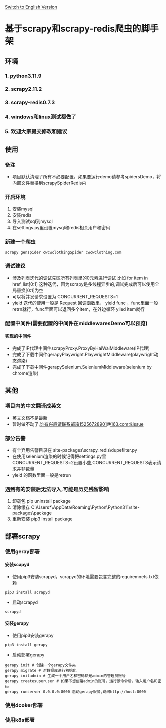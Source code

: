 [Switch to English Version](readmeEnglish.md)
# 基于scrapy和scrapy-redis爬虫的脚手架
## 环境
### 1. python3.11.9
### 2. scrapy2.11.2
### 3. scrapy-redis0.7.3 
### 4. windows和linux测试都做了
### 5. 欢迎大家提交修改和建议
## 使用
### 备注
* 项目默认清理了所有不必要配置，如果要运行demo请参考spidersDemo，将内部文件替换到scrapySpiderRedis内
### 开启环境
1. 安装mysql
2. 安装redis
3. 导入测试sql到mysql
4. 在settings.py里设置mysql和redis相关用户和密码
### 新建一个爬虫
```
scrapy genspider cwcwclothingSpider cwcwclothing.com
```
### 调试建议
* 涉及列表迭代的调试先区所有列表里的0元素进行调试 比如 for item in href_list[0:1] 这种迭代，因为scrapy是多线程异步的,调试完成后可以使用全局替换[0:1]为空
* 可以将并发请求设置为 CONCURRENT_REQUESTS=1
* yield 迭代的使用一般是 Request 回调函数里，
yield func ，func里面一般retrn就行，func里面可以返回多个item，在外边循环 yiled item就行

### 配置中间件(需要配置的中间件在middlewaresDemo可以预览)
#### 实现的中间件
* 完成了IP代理中间件scrapyProxy.ProxyByHaiWaiMiddleware(IP代理)
* 完成了下载中间件gerapyPlaywright.PlaywrightMiddleware(playwright动态渲染)
* 完成了下载中间件gerapySelenium.SeleniumMiddleware(selenium by chrome渲染)
## 其他
### 项目内的中文翻译成英文
* 英文文档不是最新
* 暂时做不动了,谁有兴趣请联系邮箱15256728901@163.com或issue
### 部分告警
* 有个弃用告警目录在 site-packages\scrapy_redis\dupefilter.py
* 在使用selenium渲染的时候记得把settings.py里CONCURRENT_REQUESTS=2设置小些,CONCURRENT_REQUESTS表示请求并非数量
* yield 的函数里面一般是retrun
### 遇到有的安装后无法导入,可能是历史残留影响
1. 卸载包
pip uninstall package
2. 清除缓存
C:\Users\*\AppData\Roaming\Python\Python311\site-packages\package
3. 重新安装
pip3 install package
## 部署scrapy
### 使用geray部署
#### 安装scapyd
* 使用pip3安装scrapyd，scrapyd的环境需要包含完整的requiremnets.txt依赖
```
pip3 install scrapyd
```
* 启动scrapyd
```
scrapyd
```
#### 安装gerapy
* 使用pip3安装gerapy
```
pip3 install gerapy
```
* 启动部署gerapy
```
gerapy init # 创建一个gerapy文件夹
gerapy migrate # 对数据库进行初始化
gerapy initadmin # 生成一个用户名和密码都是admin的管理员账号
gerapy createsuperuser # 如果不想创建admin的账号，运行该命令后，输入用户名和密码
gerapy runserver 0.0.0.0:8000 启动gerapy服务,访问http://host:8000
```

### 使用dcoker部署
### 使用k8s部署




